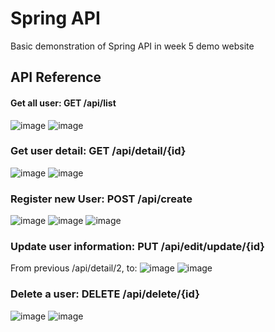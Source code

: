 # Spring API
Basic demonstration of Spring API in week 5 demo website

## API Reference

#### Get all user: GET  /api/list
![image](https://github.com/ducvg/Ki6/assets/117010800/57bd33f3-860b-47f8-aca6-e4a2de9d6e02)
![image](https://github.com/ducvg/Ki6/assets/117010800/57a75b4f-2782-40b6-939e-53fed71ffa65)

### Get user detail: GET  /api/detail/{id}
![image](https://github.com/ducvg/Ki6/assets/117010800/b1bd127d-f250-4301-8fac-32390c598438)
![image](https://github.com/ducvg/Ki6/assets/117010800/e96ce960-b6d0-4226-902c-91cecb33d8f6)

### Register new User:  POST  /api/create
![image](https://github.com/ducvg/Ki6/assets/117010800/edfa8389-34b7-4c42-a0ed-81a565d931d8)
![image](https://github.com/ducvg/Ki6/assets/117010800/8c0782d4-631d-485c-92b0-640dd46eb277)
![image](https://github.com/ducvg/Ki6/assets/117010800/68f527a1-f27d-443b-a907-bd4447a480d5)

### Update user information:  PUT /api/edit/update/{id}
From previous /api/detail/2, to:
![image](https://github.com/ducvg/Ki6/assets/117010800/237d6cb4-4859-4ccf-aaff-5d326e2dbdc2)
![image](https://github.com/ducvg/Ki6/assets/117010800/14040d91-059e-4853-9afa-60f5c41da94e)

### Delete a user:  DELETE /api/delete/{id}
![image](https://github.com/ducvg/Ki6/assets/117010800/baca73c3-46f3-4334-9945-c3413966ad17)
![image](https://github.com/ducvg/Ki6/assets/117010800/0ed3d9ba-a44b-4e0c-9d74-0ce5793582cc)





